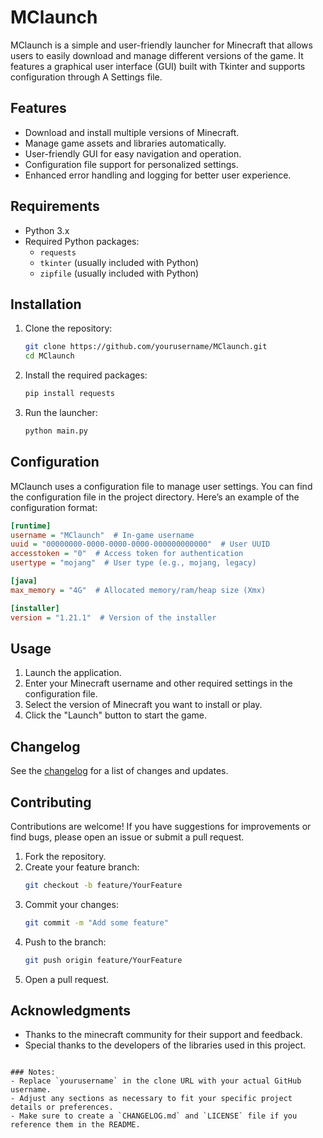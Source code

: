 # MClaunch

MClaunch is a simple and user-friendly launcher for Minecraft that allows users to easily download and manage different versions of the game. It features a graphical user interface (GUI) built with Tkinter and supports configuration through A Settings file.

## Features

- Download and install multiple versions of Minecraft.
- Manage game assets and libraries automatically.
- User-friendly GUI for easy navigation and operation.
- Configuration file support for personalized settings.
- Enhanced error handling and logging for better user experience.

## Requirements

- Python 3.x
- Required Python packages:
  - `requests`
  - `tkinter` (usually included with Python)
  - `zipfile` (usually included with Python)

## Installation

1. Clone the repository:
   ```bash
   git clone https://github.com/yourusername/MClaunch.git
   cd MClaunch
   ```

2. Install the required packages:
   ```bash
   pip install requests
   ```

3. Run the launcher:
   ```bash
   python main.py
   ```

## Configuration

MClaunch uses a configuration file to manage user settings. You can find the configuration file in the project directory. Here’s an example of the configuration format:

```ini
[runtime]
username = "MClaunch"  # In-game username
uuid = "00000000-0000-0000-0000-000000000000"  # User UUID
accesstoken = "0"  # Access token for authentication
usertype = "mojang"  # User type (e.g., mojang, legacy)

[java]
max_memory = "4G"  # Allocated memory/ram/heap size (Xmx)

[installer]
version = "1.21.1"  # Version of the installer
```

## Usage

1. Launch the application.
2. Enter your Minecraft username and other required settings in the configuration file.
3. Select the version of Minecraft you want to install or play.
4. Click the "Launch" button to start the game.

## Changelog

See the [changelog](https://sntry.cc/MinecraftCLf) for a list of changes and updates.

## Contributing

Contributions are welcome! If you have suggestions for improvements or find bugs, please open an issue or submit a pull request.

1. Fork the repository.
2. Create your feature branch:
   ```bash
   git checkout -b feature/YourFeature
   ```
3. Commit your changes:
   ```bash
   git commit -m "Add some feature"
   ```
4. Push to the branch:
   ```bash
   git push origin feature/YourFeature
   ```
5. Open a pull request.

## Acknowledgments

- Thanks to the minecraft community for their support and feedback.
- Special thanks to the developers of the libraries used in this project.
```

### Notes:
- Replace `yourusername` in the clone URL with your actual GitHub username.
- Adjust any sections as necessary to fit your specific project details or preferences.
- Make sure to create a `CHANGELOG.md` and `LICENSE` file if you reference them in the README.
